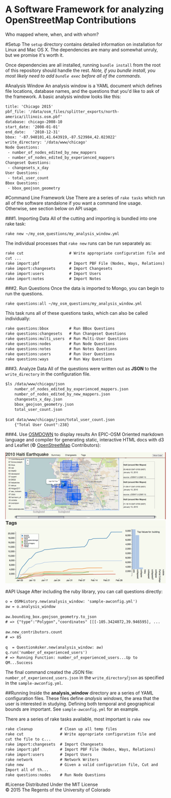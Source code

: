 A Software Framework for analyzing OpenStreetMap Contributions
==============================================================
Who mapped where, when, and with whom?

#Setup
The ```setup``` directory contains detailed information on installation for Linux and Mac OS X.  The dependencies are many and somewhat unruly, but we promise it's worth it.

Once dependencies are all installed, running ```bundle install``` from the root of this repository should handle the rest.  _Note,  if you bundle install, you most likely need to add ```bundle exec``` before all of the commands_.


#Analysis Window
An analysis window is a YAML document which defines file locations, database names, and the questions that you'd like to ask of the framework. A basic analysis window looks like this:

	title: 'Chicago 2015'
	pbf_file: '/data/osm_files/splitter_exports/north-america/illinois.osm.pbf'
	database: chicago-2008-10
	start_date: '2008-01-01'
	end_date:   '2010-12-31'
	bbox: '-87.940101,41.643919,-87.523984,42.023022'
	write_directory: '/data/www/chicago'
	Node Questions:
	 - number_of_nodes_edited_by_new_mappers
	 - number_of_nodes_edited_by_experienced_mappers
	Changeset Questions:
	 - changesets_x_day
	User Questions:
	 - total_user_count
	Bbox Questions:
	 - bbox_geojson_geometry


#Command Line Framework Use
There are a series of ```rake tasks``` which run all of the software standalone if you want a command line usage.  Otherwise, see section below on API usage.

###1. Importing Data
All of the cutting and importing is bundled into one rake task:

	rake new ~/my_osm_questions/my_analysis_window.yml

The individual processes that ```rake new``` runs can be run separately as:

	rake cut                    # Write appropriate configuration file and cut ...
	rake import:pbf             # Import PBF File (Nodes, Ways, Relations)
	rake import:changesets      # Import Changesets
	rake import:users           # Import Users
	rake import:notes           # Import Notes

###2. Run Questions
Once the data is imported to Mongo, you can begin to run the questions.

	rake questions:all ~/my_osm_questions/my_analysis_window.yml

This task runs all of these questions tasks, which can also be called individually:

	rake questions:bbox         # Run BBox Questions
	rake questions:changesets   # Run Changeset Questions
	rake questions:multi_users  # Run Multi-User Questions
	rake questions:nodes        # Run Node Questions
	rake questions:notes        # Run Notes Questions
	rake questions:users        # Run User Questions
	rake questions:ways         # Run Way Questions


###3. Analyze Data
All of the questions were written out as **JSON** to the ```write_directory``` in the configuration file.

	$ls /data/www/chicago/json
		number_of_nodes_edited_by_experienced_mappers.json
		number_of_nodes_edited_by_new_mappers.json
		changesets_x_day.json
		bbox_geojson_geometry.json
		total_user_count.json

	$cat data/www/chicago/json/total_user_count.json
		{"Total User Count":238}

###4. Use [OSMDOWN](http://github.com/project-epic/osmdown) to display results
An EPIC-OSM Oriented markdown language and compiler for generating static, interactive HTML docs with d3 and Leaflet (&copy; [OpenStreetMap](http://openstreetmap.org) Contributors):

![OSMDOWN Changesets](setup/osmdown-changesets.png)
![OSMDOWN Tags](setup/osmdown-tags.png)






#API Usage
After including the ruby library, you can call questions directly:

	o = OSMHistory.new(analysis_window: 'sample-awconfig.yml')
	aw = o.analysis_window	
	
	aw.bounding_box.geojson_geometry.to_json
	# => {"type":"Polygon","coordinates" [[[-105.3424072,39.946595], ...
	
	aw.new_contributors.count
	# => 85
	
	q  = QuestionAsker.new(analysis_window: aw)
	q.run('number_of_experienced_users')
	# => Running Function: number_of_experienced_users...Up to QM...Success
	
The final command created the JSON file: ```number_of_experienced_users.json``` in the ```write_directory```/```json``` as specified in the ```sample-awconfig.yml```.
	


##Running
Inside the **analysis_window** directory are a series of YAML configuration files.  These files define _analysis windows_, the area that the user is interested in studying.  Defining both temporal and geographical bounds are important.  See ```sample-awconfig.yml``` for an example.

There are a series of rake tasks available, most important is ```rake new```

	rake cleanup            # Clean up all temp files
	rake cut                # Write appropriate configuration file and 	cut the file to c...
	rake import:changesets  # Import Changesets
	rake import:pbf         # Import PBF File (Nodes, Ways, Relations)
	rake import:users       # Import Users
	rake network            # Network Writers
	rake new                # Given a valid configuration file, Cut and Import all of th...
	rake questions:nodes    # Run Node Questions











#License
Distributed Under the MIT License<br>
&copy; 2015 The Regents of the University of Colorado
